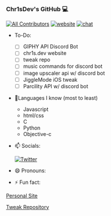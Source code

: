 ### Chr1sDev's GitHub 💻
[![All Contributors](https://img.shields.io/badge/all_contributors-1-orange.svg?style=flat-square)](#contributors-)
[![website](https://img.shields.io/website?down_color=lightgrey&down_message=offline&label=chr1s.dev&style=flat-square&up_color=limegreen&up_message=online&url=https%3A%2F%2Fchr1s.dev)](https://chr1s.dev)
[![chat](https://img.shields.io/discord/700453406061494292?style=flat-square)](https://discord.gg/EKZyXfM)

- To-Do:
  - [ ] GIPHY API Discord Bot
  - [ ] chr1s.dev website
  - [ ] tweak repo
  - [ ] music commands for discord bot
  - [ ] image upscaler api w/ discord bot
  - [ ] JiggleMode iOS tweak
  - [ ] Parcility API w/ discord bot
- 🔢Languages I know (most to least)
  - Javascript
  - html/css
  - C
  - Python
  - Objective-c
- 📫 Socials:

  [![Twitter](https://abs.twimg.com/errors/logo23x19@2x.png)](https://twitter.com/Chr1sDev)
- 😄 Pronouns:
- ⚡ Fun fact:

[Personal Site](https://chr1s.dev)

[Tweak Repository](https://repo.chr1s.dev)

